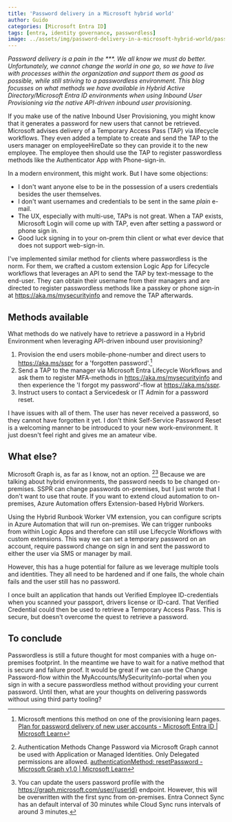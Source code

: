 ```yaml
---
title: 'Password delivery in a Microsoft hybrid world'
author: Guido
categories: [Microsoft Entra ID]
tags: [entra, identity governance, passwordless]
image: ../assets/img/password-delivery-in-a-microsoft-hybrid-world/password-delivery.jpg
---
```


*Password delivery is a pain in the \***. We all know we must do better. Unfortunately, we cannot change the world in one go, so we have to live with processes within the organization and support them as good as possible, while still striving to a passwordless environment. This blog focusses on what methods we have available in Hybrid Active Directory/Microsoft Entra ID environments when using Inbound User Provisioning via the native API-driven inbound user provisioning.*

If you make use of the native Inbound User Provisioning, you might know that it generates a password for new users that cannot be retrieved. Microsoft advises delivery of a Temporary Access Pass (TAP) via lifecycle workflows. They even added a template to create and send the TAP to the users manager on employeeHireDate so they can provide it to the new employee. The employee then should use the TAP to register passwordless methods like the Authenticator App with Phone-sign-in.

In a modern environment, this might work. But I have some objections:

- I don't want anyone else to be in the possession of a users credentials besides the user themselves.
- I don't want usernames and credentials to be sent in the same *plain* e-mail.
- The UX, especially with multi-use, TAPs is not great. When a TAP exists, Microsoft Login will come up with TAP, even after setting a password or phone sign in.
- Good luck signing in to your on-prem thin client or what ever device that does not support web-sign-in.

I've implemented similar method for clients where passwordless is the norm. For them, we crafted a custom extension Logic App for Lifecycle workflows that leverages an API to send the TAP by text-message to the end-user. They can obtain their username from their managers and are directed to register passwordless methods like a passkey or phone sign-in at https://aka.ms/mysecurityinfo and remove the TAP afterwards.

## Methods available

What methods do we natively have to retrieve a password in a Hybrid Environment when leveraging API-driven inbound user provisioning?

1. Provision the end users mobile-phone-number and direct users to https://aka.ms/sspr for a 'forgotten password'.[^1]
2. Send a TAP to the manager via Microsoft Entra Lifecycle Workflows and ask them to register MFA-methods in https://aka.ms/mysecurityinfo and then experience the 'I forgot my password'-flow at https://aka.ms/sspr.
3. Instruct users to contact a Servicedesk or IT Admin for a password reset.

I have issues with all of them. The user has never received a password, so they cannot have forgotten it yet. I don't think Self-Service Password Reset is a welcoming manner to be introduced to your new work-environment. It just doesn't feel right and gives me an amateur vibe.

## What else?

Microsoft Graph is, as far as I know, not an option. [^2][^3] Because we are talking about hybrid environments, the password needs to be changed on-premises. SSPR can change passwords on-premises, but I just wrote that I don't want to use that route. If you want to extend cloud automation to on-premises, Azure Automation offers Extension-based Hybrid Workers.

Using the Hybrid Runbook Worker VM extension, you can configure scripts in Azure Automation that will run on-premises. We can trigger runbooks from within Logic Apps and therefore can still use Lifecycle Workflows with custom extensions. This way we can set a temporary password on an account, require password change on sign in and sent the password to either the user via SMS or manager by mail.

However, this has a huge potential for failure as we leverage multiple tools and identities. They all need to be hardened and if one fails, the whole chain fails and the user still has no password.

I once built an application that hands out Verified Employee ID-credentials when you scanned your passport, drivers license or ID-card. That Verified Credential could then be used to retrieve a Temporary Access Pass. This is secure, but doesn't overcome the quest to retrieve a password.

## To conclude

Passwordless is still a future thought for most companies with a huge on-premises footprint. In the meantime we have to wait for a native method that is secure and failure proof. It would be great if we can use the Change Password-flow within the MyAccounts/MySecurityInfo-portal when you sign in with a secure passwordless method without providing your current password. Until then, what are your thoughts on delivering passwords without using third party tooling?

[^1]: Microsoft mentions this method on one of the provisioning learn pages. [Plan for password delivery of new user accounts - Microsoft Entra ID | Microsoft Learn](https://learn.microsoft.com/en-us/entra/identity/app-provisioning/plan-cloud-hr-provision#plan-for-password-delivery-of-new-user-accounts)
[^2]: Authentication Methods Change Password via Microsoft Graph cannot be used with Application or Managed Identities. Only Delegated permissions are allowed. [authenticationMethod: resetPassword - Microsoft Graph v1.0 | Microsoft Learn](https://learn.microsoft.com/en-us/graph/api/authenticationmethod-resetpassword?view=graph-rest-1.0&tabs=http#permissions)
[^3]: You can update the users password profile with the https://graph.microsoft.com/user/{userId} endpoint. However, this will be overwritten with the first sync from on-premises. Entra Connect Sync has an default interval of 30 minutes while Cloud Sync runs intervals of around 3 minutes.